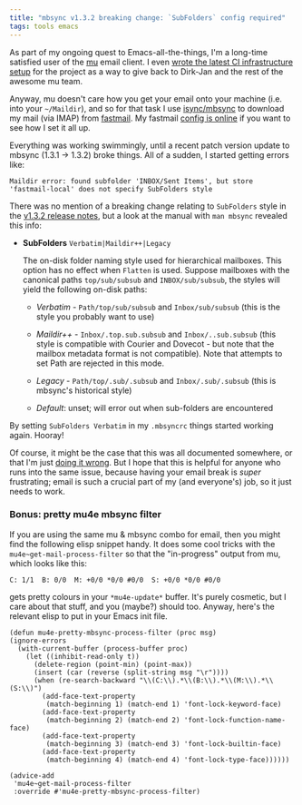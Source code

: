 ```yaml
---
title: "mbsync v1.3.2 breaking change: `SubFolders` config required"
tags: tools emacs
---
```


As part of my ongoing quest to Emacs-all-the-things, I'm a long-time satisfied
user of the [mu](https://www.djcbsoftware.nl/code/mu/) email client. I even
[wrote the latest CI infrastructure setup](https://github.com/djcb/mu/pull/1725)
for the project as a way to give back to Dirk-Jan and the rest of the awesome mu
team.

Anyway, mu doesn't care how you get your email onto your machine (i.e. into your
`~/Maildir`), and so for that task I use
[isync/mbsync](http://isync.sourceforge.net/mbsync.html) to download my mail
(via IMAP) from [fastmail](https://www.fastmail.com/). My fastmail [config is
online](https://github.com/benswift/.dotfiles/blob/master/mbsyncrc) if you want
to see how I set it all up.

Everything was working swimmingly, until a recent patch version update to mbsync
(1.3.1 -> 1.3.2) broke things. All of a sudden, I started getting errors like:

```text
Maildir error: found subfolder 'INBOX/Sent Items', but store 'fastmail-local' does not specify SubFolders style
```

There was no mention of a breaking change relating to `SubFolders` style in the
[v1.3.2 release
notes](https://sourceforge.net/projects/isync/files/isync/1.3.2/), but a look at
the manual with `man mbsync` revealed this info:

- **SubFolders** `Verbatim|Maildir++|Legacy`

  The on-disk folder naming style used for hierarchical mailboxes. This option
  has no effect when `Flatten` is used. Suppose mailboxes with the canonical
  paths `top/sub/subsub` and `INBOX/sub/subsub`, the styles will yield the
  following on-disk paths:

  - _Verbatim_ - `Path/top/sub/subsub` and `Inbox/sub/subsub` (this is the style
    you probably want to use)

  - _Maildir++_ - `Inbox/.top.sub.subsub` and `Inbox/..sub.subsub` (this style
    is compatible with Courier and Dovecot - but note that the mailbox metadata
    format is not compatible). Note that attempts to set Path are rejected in
    this mode.

  - _Legacy_ - `Path/top/.sub/.subsub` and `Inbox/.sub/.subsub` (this is
    mbsync's historical style)

  - _Default_: unset; will error out when sub-folders are encountered

By setting `SubFolders Verbatim` in my `.mbsyncrc` things started working again.
Hooray!

Of course, it might be the case that this was all documented somewhere, or that
I'm just [doing it wrong](https://knowyourmeme.com/memes/youre-doing-it-wrong).
But I hope that this is helpful for anyone who runs into the same issue, because
having your email break is _super_ frustrating; email is such a crucial part of
my (and everyone's) job, so it just needs to work.

### Bonus: pretty mu4e mbsync filter

If you are using the same mu & mbsync combo for email, then you might find the
following elisp snippet handy. It does some cool tricks with the
`mu4e~get-mail-process-filter` so that the "in-progress" output from mu, which
looks like this:

```text
C: 1/1  B: 0/0  M: +0/0 *0/0 #0/0  S: +0/0 *0/0 #0/0
```

gets pretty colours in your `*mu4e-update*` buffer. It's purely cosmetic, but I
care about that stuff, and you (maybe?) should too. Anyway, here's the relevant
elisp to put in your Emacs init file.

```elisp
(defun mu4e-pretty-mbsync-process-filter (proc msg)
(ignore-errors
  (with-current-buffer (process-buffer proc)
    (let ((inhibit-read-only t))
      (delete-region (point-min) (point-max))
      (insert (car (reverse (split-string msg "\r"))))
      (when (re-search-backward "\\(C:\\).*\\(B:\\).*\\(M:\\).*\\(S:\\)")
        (add-face-text-property
         (match-beginning 1) (match-end 1) 'font-lock-keyword-face)
        (add-face-text-property
         (match-beginning 2) (match-end 2) 'font-lock-function-name-face)
        (add-face-text-property
         (match-beginning 3) (match-end 3) 'font-lock-builtin-face)
        (add-face-text-property
         (match-beginning 4) (match-end 4) 'font-lock-type-face))))))

(advice-add
 'mu4e~get-mail-process-filter
 :override #'mu4e-pretty-mbsync-process-filter)
```
